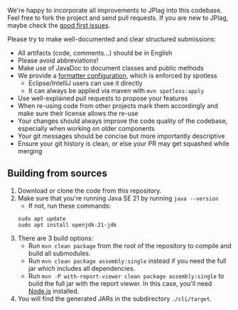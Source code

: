 We're happy to incorporate all improvements to JPlag into this codebase. Feel free to fork the project and send pull requests.
If you are new to JPlag, maybe check the [good first issues](https://github.com/jplag/jplag/issues?q=is%3Aissue+is%3Aopen+label%3A%22good+first+issue%22).

Please try to make well-documented and clear structured submissions:
* All artifacts (code, comments...) should be in English
* Please avoid abbreviations!
* Make use of JavaDoc to document classes and public methods
* We provide a [formatter configuration](https://github.com/jplag/JPlag/blob/master/formatter.xml), which is enforced by spotless
    * Eclipse/IntelliJ users can use it directly
    * It can always be applied via maven with `mvn spotless:apply`
* Use well-explained pull requests to propose your features
* When re-using code from other projects mark them accordingly and make sure their license allows the re-use
* Your changes should always improve the code quality of the codebase, especially when working on older components
* Your git messages should be concise but more importantly descriptive
* Ensure your git history is clean, or else your PR may get squashed while merging

## Building from sources 
1. Download or clone the code from this repository.
2. Make sure that you're running Java SE 21 by running `java --version`
     - If not, run these commands:
   ```
   sudo apt update
   sudo apt install openjdk-21-jdk
   ```
3. There are 3 build options:
   - Run `mvn clean package` from the root of the repository to compile and build all submodules.
   - Run `mvn clean package assembly:single` instead if you need the full jar which includes all dependencies.
   - Run `mvn -P with-report-viewer clean package assembly:single` to build the full jar with the report viewer. In this case, you'll need [Node.js](https://nodejs.org/en/download) installed.
4. You will find the generated JARs in the subdirectory `./cli/target`.

